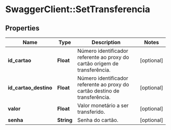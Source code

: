 # SwaggerClient::SetTransferencia

## Properties
Name | Type | Description | Notes
------------ | ------------- | ------------- | -------------
**id_cartao** | **Float** | Número identificador referente ao proxy do cartão origem de transferência. | [optional] 
**id_cartao_destino** | **Float** | Número identificador referente ao proxy do cartão destino de transferência. | [optional] 
**valor** | **Float** | Valor monetário a ser transferido. | [optional] 
**senha** | **String** | Senha do cartão. | [optional] 


